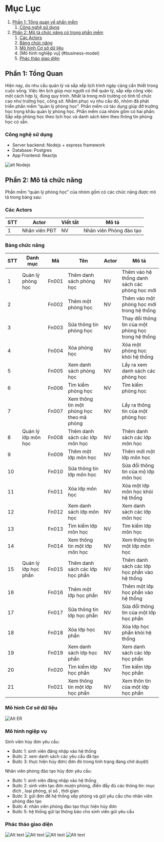 # Mục Lục
1. [Phần 1: Tổng quan về phần mềm](#introduction)
    1. [Công nghệ sử dụng](#tech-used)
2. [Phần 2: Mô tả chức năng có trong phần mềm](#paragraph1)
    1. [Các Actors](#list-actors)
    2. [Bảng chức năng](#function-table)
    3. [Mô hình Cơ sở dữ liệu](#er-model)
    4. [Mô hình nghiệp vụ] (#business-model)
    5. [Phác thảo giao diện](#project-img)    

## Phần 1: Tổng Quan <a name="introduction"></a>
Hiện nay, do nhu cầu quản lý và sắp xếp lịch trình ngày càng cần thiết trong cuộc sống. Việc lên lịch giúp mọi người có thể quản lý, sắp xếp công việc một cách hợp lý, đúng quy trình. Nhất là trong môi trường có tính tổ chức cao như trường học, công sở. Nhằm phục vụ nhu cầu đó, nhóm đã phát triển phần mềm “quản lý phòng học”. Phần mềm có tác dụng giúp đỡ trường học trong khâu quản lý phòng học. Phần mềm của nhóm gồm có hai phần: Sắp xếp phòng học theo lịch học và danh sách kèm theo thông tin phòng học có sẵn.

### Công nghệ sử dụng <a name="tech-use"></a>
- Server backend: Nodejs + express framework
- Database: Postgres
- App Frontend: Reactjs

![alt Nodejs](http://pluspng.com/img-png/nodejs-logo-png-nice-images-collection-node-js-desktop-wallpapers-370.png)


## Phần 2: Mô tả chức năng <a name="paragraph1"></a>
Phần mềm “quản lý phòng học” của nhóm gồm có các chức năng được mô tả trong bảng sau:

### Các Actors <a name="list-actors"></a>
| STT | Actor         | Viết tắt | Mô tả                                      |
|-----|---------------|----------|--------------------------------------------|
|  1  | Nhân viên PĐT | NV       | Nhân viên Phòng đào tạo                    |

### Bảng chức năng <a name="function-table"></a>
| STT | Danh mục                  | Mã                                        | Tên                             | Actor                                                      | Mô tả                                                                                                    |
|-----|---------------------------|-------------------------------------------|---------------------------------|------------------------------------------------------------|----------------------------------------------------------------------------------------------------------|
| 1   | Quản lý phòng học         | Fn001                                     | Thêm danh sách phòng học        | NV                                                         | Thêm vào hệ thống danh sách các phòng học mới                                                            |
| 2   | | Fn002                     | Thêm một phòng học                        | NV                              | Thêm vào một phòng học mới trong hệ thống                  |
| 3   | | Fn003                     | Sửa thông tin phòng học                   | NV                              | Thay đổi thông tin của một phòng học trong hệ thống        |
| 4   | | Fn004                     | Xóa phòng học                             | NV                              | Xóa một phòng học khỏi hệ thống                            |
| 5   | | Fn005                     | Xem danh sách phòng học                   | NV                              | Lấy ra xem danh sách các phòng học                         |
| 6   | | Fn006                     | Tìm kiếm phòng học                        | NV                              | Tìm kiếm phòng học                                         |
| 7   | | Fn007                     | Xem thông tin một phòng học theo mã phòng | NV                              | Lấy ra thông tin của một phòng học                         |
| 8   | Quản lý lớp môn học       | Fn008                                     | Thêm danh sách các lớp môn học  | NV                                                         | Thêm danh sách các lớp môn học                                                                           |
| 9   | | Fn009                     | Thêm một lớp môn học                      | NV                              | Thêm mới một lớp môn học                                   |
| 10  | | Fn010                     | Sửa thông tin lớp môn học                 | NV                              | Sửa đổi thông tin của mộ lớp môn học                       |
| 11  | | Fn011                     | Xóa lớp môn học                           | NV                              | Xóa một lớp môn học khỏi hệ thống                          |
| 12  | | Fn012                     | Xem danh sách lớp môn học                 | NV                              | Xem danh sách các lớp môn học                              |
| 13  | | Fn013                     | Tìm kiếm lớp môn học                      | NV                              | Tìm kiếm lớp môn học                                       |
| 14  | | Fn014                     | Xem thông tin một lớp môn học             | NV                              | Xem thông tin một lớp môn học                              |
| 15  | Quản lý lớp học phần      | Fn015                                     | Thêm danh sách các lớp học phần | NV                                                         | Thêm danh sách các lớp học phần vào hệ thống                                                             |
| 16  | | Fn016                     | Thêm một lớp học phần                     | NV                              | Thêm một lớp học phần vào hệ thống                         |
| 17  | | Fn017                     | Sửa thông tin lớp học phần                | NV                              | Sửa đổi thông tin của một lớp học phần                     |
| 18  | | Fn018                     | Xóa lớp học phần                          | NV                              | Xóa lớp học phần khỏi hệ thống                             |
| 19  | | Fn019                     | Xem danh sách lớp học phần                | NV                              | Xem danh sách các lớp học phần                             |
| 20  | | Fn020                     | Tìm kiếm lớp học phần                     | NV                              | Tìm kiếm lớp học phần                                      |
| 21  | | Fn021                     | Xem thông tin một lớp học phần            | NV                              | Xem thôn tin của một lớp học phần                          |




### Mô hình Cơ sở dữ liệu <a name="er-model"></a>
![Alt ER](documents/ManageRoomClass.png "Database Model")

### Mô hình ngiệp vụ

Sinh viên hủy đơn yêu cầu:
- Bước 1: sinh viên đăng nhập vào hệ thống
- Bước 2: xem danh sách các yêu cầu đã tạo
- Bước 3: thực hiện hủy đơn( đơn đó trong tình trạng đang chờ duyệt)

Nhân viên phòng đào tạo hủy đơn yêu cầu:
- Bước 1: sinh viên đăng nhập vào hệ thống
- Bước 2: sinh viên tạo đơn mượn phòng, điền đầy đủ các thông tin: mục đích , loại phòng, sĩ số , thời gian
- Bước 3: gửi đơn để hệ thống xếp phòng và gửi yêu cầu cho nhân viên phòng đào tạo  
- Bước 4: nhân viên phòng đào tạo thực hiện hủy đơn
- Bước 5: hệ thống gửi lại thông báo cho sinh viên gửi yêu cầu



### Phác thảo giao diện <a name="project-img"></a>
![Alt text](/documents/0259d5fe76cd9093c9dc.jpg?raw=true "Optional Title")
![Alt text](/documents/6f18abc408f7eea9b7e6.jpg?raw=true "Optional Title")
![Alt text](/documents/8c8f2a5289616f3f3670.jpg?raw=true "Optional Title")
![Alt text](/documents/ddb63015932675782c37.jpg?raw=true "Optional Title")